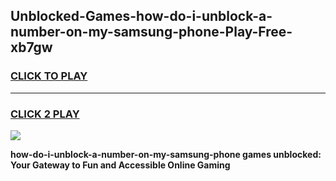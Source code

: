 
## Unblocked-Games-how-do-i-unblock-a-number-on-my-samsung-phone-Play-Free-xb7gw
<h3>
<a href="https://premium76.site?title=how-do-i-unblock-a-number-on-my-samsung-phone&ref=21A">CLICK TO PLAY</a></h3>
<hr>

<h3>
<a href="https://premium76.site?title=how-do-i-unblock-a-number-on-my-samsung-phone&ref=21A">CLICK 2 PLAY</a>
  
</h3>

<a href="https://premium76.site?title=how-do-i-unblock-a-number-on-my-samsung-phone&ref=21A"><img src="https://clearcache.store/games.png"></a>


**how-do-i-unblock-a-number-on-my-samsung-phone games unblocked: Your Gateway to Fun and Accessible Online Gaming**

